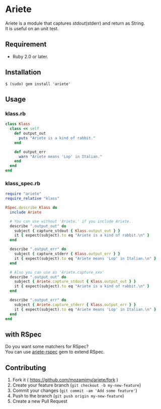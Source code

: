 # Ariete

Ariete is a module that captures $stdout($stderr) and return as String.  
It is useful on an unit test.

## Requirement

- Ruby 2.0 or later.

## Installation

```shell
$ (sudo) gem install 'ariete'
```

## Usage

### klass.rb

```ruby
class Klass
  class << self
    def output_out
      puts "Ariete is a kind of rabbit."
    end

    def output_err
      warn "Ariete means 'Lop' in Italian."
    end
  end
end
```

### klass_spec.rb

```ruby
require "ariete"
require_relative "klass"

RSpec.describe Klass do
  include Ariete

  # You can use without 'Ariete.' if you include Ariete.
  describe ".output_out" do
    subject { capture_stdout { Klass.output_out } }
    it { expect(subject).to eq "Ariete is a kind of rabbit.\n" }
  end

  describe ".output_err" do
    subject { capture_stderr { Klass.output_err } }
    it { expect(subject).to eq "Ariete means 'Lop' in Italian.\n" }
  end

  # Also you can use as 'Ariete.capture_xxx'
  describe ".output_out" do
    subject { Ariete.capture_stdout { Klass.output_out } }
    it { expect(subject).to eq "Ariete is a kind of rabbit.\n" }
  end

  describe ".output_err" do
    subject { Ariete.capture_stderr { Klass.output_err } }
    it { expect(subject).to eq "Ariete means 'Lop' in Italian.\n" }
  end
end
```

## with RSpec

Do you want some matchers for RSpec?  
You can use [ariete-rspec](https://github.com/mozamimy/ariete-rspec) gem to extend RSpec.

## Contributing

1. Fork it ( https://github.com/mozamimy/ariete/fork )
2. Create your feature branch (`git checkout -b my-new-feature`)
3. Commit your changes (`git commit -am 'Add some feature'`)
4. Push to the branch (`git push origin my-new-feature`)
5. Create a new Pull Request
